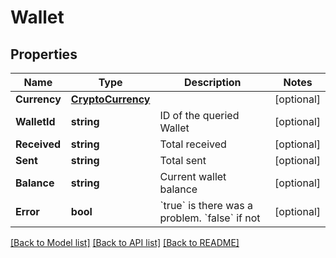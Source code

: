 # Wallet

## Properties

Name | Type | Description | Notes
------------ | ------------- | ------------- | -------------
**Currency** | [**CryptoCurrency**](CryptoCurrency.md) |  | [optional] 
**WalletId** | **string** | ID of the queried Wallet | [optional] 
**Received** | **string** | Total received | [optional] 
**Sent** | **string** | Total sent | [optional] 
**Balance** | **string** | Current wallet balance | [optional] 
**Error** | **bool** | &#x60;true&#x60; is there was a problem. &#x60;false&#x60; if not  | [optional] 

[[Back to Model list]](../README.md#documentation-for-models) [[Back to API list]](../README.md#documentation-for-api-endpoints) [[Back to README]](../README.md)



